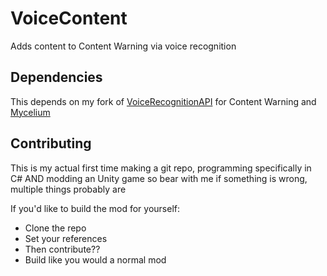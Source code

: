 # VoiceContent
Adds content to Content Warning via voice recognition

## Dependencies
This depends on my fork of [VoiceRecognitionAPI](https://github.com/NotestQ/VoiceRecognitionAPI) for Content Warning and [Mycelium](https://github.com/RugbugRedfern/Mycelium-Networking-For-Content-Warning)

## Contributing
This is my actual first time making a git repo, programming specifically in C# AND modding an Unity game so bear with me if something is wrong, multiple things probably are

If you'd like to build the mod for yourself:
 - Clone the repo
 - Set your references
 - Then contribute??
 - Build like you would a normal mod
